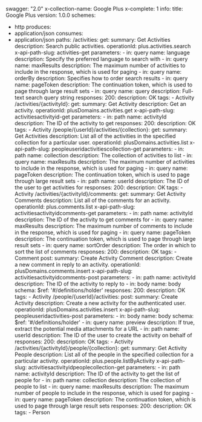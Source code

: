 swagger: "2.0"
x-collection-name: Google Plus
x-complete: 1
info:
  title: Google Plus
  version: 1.0.0
schemes:
- http
produces:
- application/json
consumes:
- application/json
paths:
  /activities:
    get:
      summary: Get Activities
      description: Search public activities.
      operationId: plus.activities.search
      x-api-path-slug: activities-get
      parameters:
      - in: query
        name: language
        description: Specify the preferred language to search with
      - in: query
        name: maxResults
        description: The maximum number of activities to include in the response,
          which is used for paging
      - in: query
        name: orderBy
        description: Specifies how to order search results
      - in: query
        name: pageToken
        description: The continuation token, which is used to page through large result
          sets
      - in: query
        name: query
        description: Full-text search query string
      responses:
        200:
          description: OK
      tags:
      - Activity
  /activities/{activityId}:
    get:
      summary: Get Activity
      description: Get an activity.
      operationId: plusDomains.activities.get
      x-api-path-slug: activitiesactivityid-get
      parameters:
      - in: path
        name: activityId
        description: The ID of the activity to get
      responses:
        200:
          description: OK
      tags:
      - Activity
  /people/{userId}/activities/{collection}:
    get:
      summary: Get Activities
      description: List all of the activities in the specified collection for a particular
        user.
      operationId: plusDomains.activities.list
      x-api-path-slug: peopleuseridactivitiescollection-get
      parameters:
      - in: path
        name: collection
        description: The collection of activities to list
      - in: query
        name: maxResults
        description: The maximum number of activities to include in the response,
          which is used for paging
      - in: query
        name: pageToken
        description: The continuation token, which is used to page through large result
          sets
      - in: path
        name: userId
        description: The ID of the user to get activities for
      responses:
        200:
          description: OK
      tags:
      - Activity
  /activities/{activityId}/comments:
    get:
      summary: Get Activity Comments
      description: List all of the comments for an activity.
      operationId: plus.comments.list
      x-api-path-slug: activitiesactivityidcomments-get
      parameters:
      - in: path
        name: activityId
        description: The ID of the activity to get comments for
      - in: query
        name: maxResults
        description: The maximum number of comments to include in the response, which
          is used for paging
      - in: query
        name: pageToken
        description: The continuation token, which is used to page through large result
          sets
      - in: query
        name: sortOrder
        description: The order in which to sort the list of comments
      responses:
        200:
          description: OK
      tags:
      - Comment
    post:
      summary: Create Activity Comment
      description: Create a new comment in reply to an activity.
      operationId: plusDomains.comments.insert
      x-api-path-slug: activitiesactivityidcomments-post
      parameters:
      - in: path
        name: activityId
        description: The ID of the activity to reply to
      - in: body
        name: body
        schema:
          $ref: '#/definitions/holder'
      responses:
        200:
          description: OK
      tags:
      - Activity
  /people/{userId}/activities:
    post:
      summary: Create Activity
      description: Create a new activity for the authenticated user.
      operationId: plusDomains.activities.insert
      x-api-path-slug: peopleuseridactivities-post
      parameters:
      - in: body
        name: body
        schema:
          $ref: '#/definitions/holder'
      - in: query
        name: preview
        description: If true, extract the potential media attachments for a URL
      - in: path
        name: userId
        description: The ID of the user to create the activity on behalf of
      responses:
        200:
          description: OK
      tags:
      - Activity
  /activities/{activityId}/people/{collection}:
    get:
      summary: Get Activity People
      description: List all of the people in the specified collection for a particular
        activity.
      operationId: plus.people.listByActivity
      x-api-path-slug: activitiesactivityidpeoplecollection-get
      parameters:
      - in: path
        name: activityId
        description: The ID of the activity to get the list of people for
      - in: path
        name: collection
        description: The collection of people to list
      - in: query
        name: maxResults
        description: The maximum number of people to include in the response, which
          is used for paging
      - in: query
        name: pageToken
        description: The continuation token, which is used to page through large result
          sets
      responses:
        200:
          description: OK
      tags:
      - Person